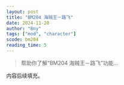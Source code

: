 ```yaml
---
layout: post
title: "BM204 海贼王－路飞"
date: 2024-11-20
author: "Bny"
tags: ["mod", "character"]
scode: bm204
reading_time: 5
---
```


> 帮助你了解“BM204 海贼王－路飞”功能...

内容后续填充。
